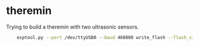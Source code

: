 # theremin
Trying to build a theremin with two ultrasonic sensors. 

```sh
    esptool.py --port /dev/ttyUSB0 --baud 460800 write_flash --flash_size=detect 0 firmwares/esp8266-1m-20220117-v1.18.bin
```